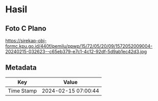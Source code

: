 # Hasil

## Foto C Plano

https://sirekap-obj-formc.kpu.go.id/440f/pemilu/ppwp/15/72/05/20/09/1572052009004-20240215-032623--c65eb379-e7c1-4c12-92df-5d9ab1ec42d3.jpg


## Metadata

| Key        | Value               |
| ---------- | ------------------- |
| Time Stamp | 2024-02-15 07:00:44 |



